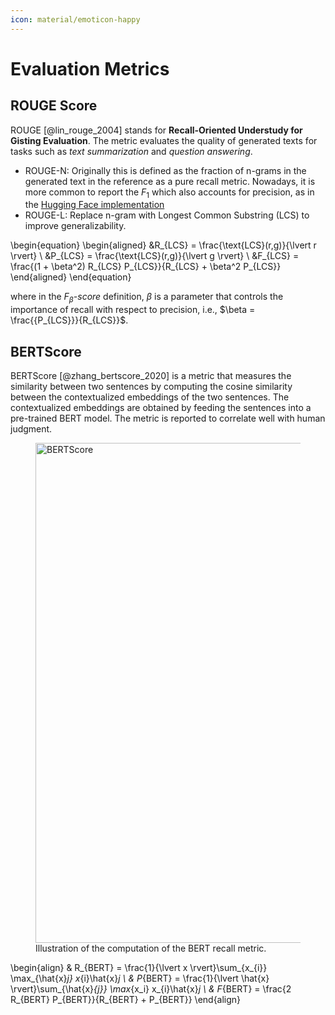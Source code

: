 ```yaml
---
icon: material/emoticon-happy 
---
```


# Evaluation Metrics
## ROUGE Score
ROUGE [@lin_rouge_2004] stands for **Recall-Oriented Understudy for Gisting Evaluation**. The metric evaluates the quality of generated texts for tasks such as *text summarization* and *question answering*.

- ROUGE-N: Originally this is defined as the fraction of n-grams in the generated text in the reference as a pure recall metric. Nowadays, it is more common to report the $F_1$ which also accounts for precision, as in the [Hugging Face implementation](https://huggingface.co/spaces/evaluate-metric/rouge)
- ROUGE-L: Replace n-gram with Longest Common Substring (LCS) to improve generalizability. 

\begin{equation}
\begin{aligned}
&R_{LCS} = \frac{\text{LCS}(r,g)}{\lvert r \rvert} \\
&P_{LCS} = \frac{\text{LCS}(r,g)}{\lvert g \rvert} \\
&F_{LCS} = \frac{(1 + \beta^2) R_{LCS} P_{LCS}}{R_{LCS} + \beta^2 P_{LCS}}
\end{aligned}
\end{equation}

where in the *$F_{\beta}$-score* definition, $\beta$ is a parameter that controls the importance of recall with respect to precision, i.e., $\beta = \frac{{P_{LCS}}}{R_{LCS}}$.
## BERTScore
BERTScore [@zhang_bertscore_2020] is a metric that measures the similarity between two sentences by computing the cosine similarity between the contextualized embeddings of the two sentences. The contextualized embeddings are obtained by feeding the sentences into a pre-trained BERT model. The metric is reported to correlate well with human judgment.

<figure>
    <img src="/images/bertscore.png"
         width=800px,
         height=auto
         alt="BERTScore">
    <figcaption>Illustration of the computation of the BERT recall metric.</figcaption>
</figure>

\begin{align}
    & R_{BERT} = \frac{1}{\lvert x \rvert}\sum_{x_{i}} \max_{\hat{x}_j} x_{i}\hat{x}_j \\
    & P_{BERT} = \frac{1}{\lvert \hat{x} \rvert}\sum_{\hat{x}_{j}} \max_{x_i} x_{i}\hat{x}_j \\
    & F_{BERT} = \frac{2 R_{BERT} P_{BERT}}{R_{BERT} + P_{BERT}}
\end{align}
